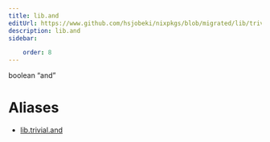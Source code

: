 ```yaml
---
title: lib.and
editUrl: https://www.github.com/hsjobeki/nixpkgs/blob/migrated/lib/trivial.nix#L121C9
description: lib.and
sidebar:

    order: 8
---
```


boolean “and”


# Aliases

- [lib.trivial.and](/nix-doc-comments/reference/lib/trivial/lib-trivial-and)


